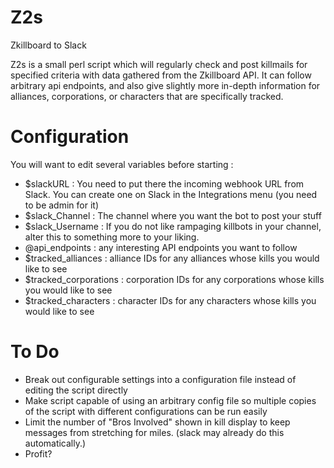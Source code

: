 # Z2s
Zkillboard to Slack

Z2s is a small perl script which will regularly check and post killmails for specified criteria with data gathered from the Zkillboard API. It can follow arbitrary api endpoints, and also give slightly more in-depth information for alliances, corporations, or characters that are specifically tracked.

# Configuration
You will want to edit several variables before starting :

- $slackURL : You need to put there the incoming webhook URL from Slack. You can create one on Slack in the Integrations menu (you need to be admin for it)
- $slack_Channel : The channel where you want the bot to post your stuff
- $slack_Username : If you do not like rampaging killbots in your channel, alter this to something more to your liking. 
- @api_endpoints : any interesting API endpoints you want to follow
- $tracked_alliances : alliance IDs for any alliances whose kills you would like to see
- $tracked_corporations : corporation IDs for any corporations whose kills you would like to see
- $tracked_characters : character IDs for any characters whose kills you would like to see

# To Do
- Break out configurable settings into a configuration file instead of editing the script directly
- Make script capable of using an arbitrary config file so multiple copies of the script with different configurations can be run easily
- Limit the number of "Bros Involved" shown in kill display to keep messages from stretching for miles. (slack may already do this automatically.)
- Profit?
